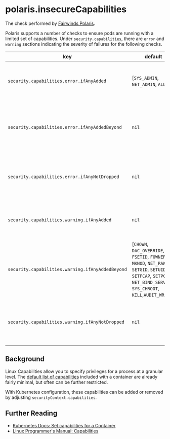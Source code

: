 # polaris.insecureCapabilities

The check performed by [Fairwinds Polaris](https://github.com/fairwindsops/polaris).

Polaris supports a number of checks to ensure pods are running with a limited set of capabilities. Under `security.capabilities`, there are `error` and `warning` sections indicating the severity of failures for the following checks.

key | default | description
----|---------|------------
`security.capabilities.error.ifAnyAdded` | [`SYS_ADMIN`, `NET_ADMIN`, `ALL`] | Fails when any of the listed capabilities have been added.
`security.capabilities.error.ifAnyAddedBeyond` | `nil` | Fails when any capabilities have been added beyond the specified list.
`security.capabilities.error.ifAnyNotDropped` | `nil` | Fails when any of the listed capabilities have not been dropped.
`security.capabilities.warning.ifAnyAdded` | `nil` | Fails when any of the listed capabilities have been added.
`security.capabilities.warning.ifAnyAddedBeyond` | [`CHOWN`, `DAC_OVERRIDE`, `FSETID`, `FOWNER`, `MKNOD`, `NET_RAW`, `SETGID`, `SETUID`, `SETFCAP`, `SETPCAP`, `NET_BIND_SERVICE`, `SYS_CHROOT`, `KILL`,`AUDIT_WRITE`] | Fails when any capabilities have been added beyond the specified list.
`security.capabilities.warning.ifAnyNotDropped` | `nil` | Fails when any of the listed capabilities have not been dropped.

## Background

Linux Capabilities allow you to specify privileges for a process at a granular level. The [default list of capabilities](https://github.com/moby/moby/blob/master/oci/defaults.go#L15) included with a container are already fairly minimal, but often can be further restricted.

With Kubernetes configuration, these capabilities can be added or removed by adjusting `securityContext.capabilities`.

## Further Reading

- [Kubernetes Docs: Set capabilities for a Container](https://kubernetes.io/docs/tasks/configure-pod-container/security-context/#set-capabilities-for-a-container)
- [Linux Programmer's Manual: Capabilities](http://man7.org/linux/man-pages/man7/capabilities.7.html)
